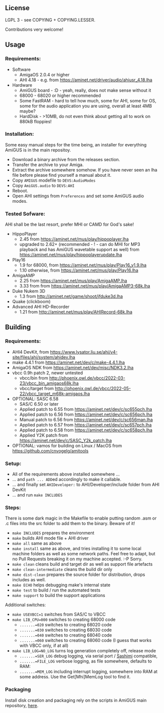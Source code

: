 ## License

LGPL 3 - see COPYING + COPYING.LESSER.

Contributions very welcome!

## Usage
### Requirements:
* Software
  * AmigaOS 2.0.4 or higher
  * AHI 4.18 - e.g. from https://aminet.net/driver/audio/ahiusr_4.18.lha
* Hardware
  * AmiGUS board - :D - yeah, really, does not make sense without it
  * 68000 - 68020 or higher recommended
  * Some FastRAM - hard to tell how much, some for AHI, some for OS, some for the audio application you are using, overall at least 4MB maybe?
  * HardDisk - >10MB, do not even think about getting all to work on 880kB floppies!
### Installation:
Some easy manual steps for the time being, an installer for everything AmiGUS is in the main repositoy.
* Download a binary archive from the releases section.
* Transfer the archive to your Amiga.
* Extract the archive somewhere somehow. If you have never seen an lha file before please find yourself a manual about it.
* Copy `AMIGUS` modefile to `DEVS:AudioModes`
* Copy `AmiGUS.audio` to `DEVS:AHI`
* Reboot.
* Open AHI settings from `Preferences` and set some AmiGUS audio modes.
### Tested Sofware:
AHI shall be the last resort, prefer MHI or CAMD for God's sake!
* HippoPlayer
  * 2.45 from https://aminet.net/mus/play/hippoplayer.lha
  * upgraded to 2.62+ (recommended - ! - can do MHI for MP3 playback and has AmiGUS wavetable support as well) from https://aminet.net/mus/play/hippoplayerupdate.lha
* Play16
  * 1.9 for 68000, from https://aminet.net/mus/play/Play16_v1.9.lha
  * 1.10 otherwise, from https://aminet.net/mus/play/Play16.lha
* AmigaAMP
  * 2.25 from https://aminet.net/mus/play/AmigaAMP.lha
  * 3.33 from from https://aminet.net/mus/play/AmigaAMP3-68k.lha
* Duke Nukem 3D
  * 1.3 from http://aminet.net/game/shoot/jfduke3d.lha
* Quake (clickboom)
* Advanced AHI HD-Recorder
  * 1.21 from http://aminet.net/mus/play/AHIRecord-68k.lha

## Building
### Requirements:
* AHI4 DevKit, from https://www.lysator.liu.se/ahi/v4-site/files/ahi/system/ahidev.lha
* make 4.4.1 from https://aminet.net/dev/c/make-4.4.1.lha
* AmigaOS NDK from https://aminet.net/dev/misc/NDK3.2.lha
* vbcc 0.9h patch 2, newer untested
  * vbcc/bin from http://phoenix.owl.de/vbcc/2022-03-23/vbcc_bin_amigaos68k.lha
  * vbcc/target from http://phoenix.owl.de/vbcc/2022-05-22/vbcc_target_m68k-amigaos.lha
* OPTIONAL: SASC 6.58
  * SAS/C 6.50 or later
  * Applied patch to 6.55 from https://aminet.net/dev/c/sc655pch.lha
  * Applied patch to 6.56 from https://aminet.net/dev/c/sc656pch.lha
  * Manual patch to 6.56 from https://aminet.net/dev/c/sc656man.lha
  * Applied patch to 6.57 from https://aminet.net/dev/c/sc657pch.lha
  * Applied patch to 6.58 from https://aminet.net/dev/c/sc658pch.lha
  * Applied Y2K patch from https://aminet.net/dev/c/SASC_Y2k_patch.lha
* OPTIONAL: vamos for building on Linux / MacOS from https://github.com/cnvogelg/amitools

### Setup:
* All of the requirements above installed somewhere ...
* ... and `path ... ADD`ed accordingly to make it callable.
* ... and finally set `AHIDeveloper:` to AHI/Developer/include folder from AHI DevKit
* ... and run `make INCLUDES`

### Steps:

There is some dark magic in the Makefile to enable putting random .asm or .c files into the src folder to add them to the binary.
Beware of it!

* `make INCLUDES` prepares the environment
* `make` builds AHI mode file + AHI driver
* `make all` same as above
* `make install` same as above, and tries installing it to some local machine folders as well as some network paths. Feel free to adapt, but no Pull Requests breaking it on my machine accepted. :-P Sorry.
* `make clean` cleans build and target dir as well as support file artefacts
* `make clean-intermediate` cleans the build dir only
* `make dist-clean` prepares the source folder for distribution, drops includes as well.
* `make ECHO` helps debugging make's internal state
* `make test` to build / run the automated tests
* `make support` to build the support applications

Additional switches:
* `make USEVBCC=1` switches from SAS/C to VBCC
* `make LIB_CPU=000` switches to creating 68000 code
  * `.......=020` switches to creating 68020 code
  * `.......=030` switches to creating 68030 code
  * `.......=040` switches to creating 68040 code
  * `.......=060` switches to creating 68060 code (I guess that works with VBCC only, if at all)
* `make LIB_LOG=NO_LOG` turns log generation completely off, release mode
  * `.......=SER_LOG` debug logging, via serial port / [Sashimi](https://aminet.net/dev/debug/Sashimi.lha) compatible,
  * `.......=FILE_LOG` verbose logging, as file somewhere, defaults to RAM:
  * `.......=MEM_LOG` including interrupt logging, somewhere into RAM at some address. Use the Get[Mhi]MemLog tool to find it.

### Packaging

Install disk creation and packaging rely on the scripts in AmiGUS main repository, [here](https://github.com/necronomfive/AmiGUS-pub/tree/main/Software).